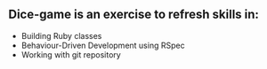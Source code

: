 ## Dice-game is an exercise to refresh skills in:
- Building Ruby classes
- Behaviour-Driven Development using RSpec
- Working with git repository

